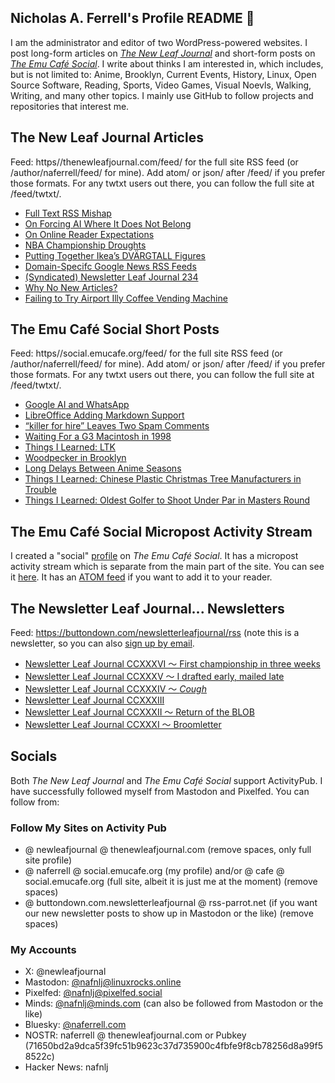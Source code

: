 ## Nicholas A. Ferrell's Profile README 👋

I am the administrator and editor of two WordPress-powered websites. I post long-form articles on [*The New Leaf Journal*](https://thenewleafjournal.com/) and short-form posts on [*The Emu Café Social*](https://social.emucafe.org/). I write about thinks I am interested in, which includes, but is not limited to: Anime, Brooklyn, Current Events, History, Linux, Open Source Software, Reading, Sports, Video Games, Visual Noevls, Walking, Writing, and many other topics. I mainly use GitHub to follow projects and repositories that interest me.

## The New Leaf Journal Articles

Feed: https//thenewleafjournal.com/feed/ for the full site RSS feed (or /author/naferrell/feed/ for mine). Add atom/ or json/ after /feed/ if you prefer those formats. For any twtxt users out there, you can follow the full site at /feed/twtxt/.

<!-- BLOG-POST-LIST:START -->
- [Full Text RSS Mishap](https://thenewleafjournal.com/full-text-rss-mishap/)
- [On Forcing AI Where It Does Not Belong](https://thenewleafjournal.com/on-forcing-ai-where-it-does-not-belong/)
- [On Online Reader Expectations](https://thenewleafjournal.com/on-online-reader-expectations/)
- [NBA Championship Droughts](https://thenewleafjournal.com/nba-championship-droughts/)
- [Putting Together Ikea’s DVÄRGTALL Figures](https://thenewleafjournal.com/putting-together-ikeas-dvargtall-figures/)
- [Domain-Specifc Google News RSS Feeds](https://thenewleafjournal.com/domain-specifc-google-news-rss-feeds/)
- [&lpar;Syndicated&rpar; Newsletter Leaf Journal 234](https://thenewleafjournal.com/syndicated-newsletter-leaf-journal-234/)
- [Why No New Articles?](https://thenewleafjournal.com/why-no-new-articles/)
- [Failing to Try Airport Illy Coffee Vending Machine](https://thenewleafjournal.com/failing-to-try-airport-illy-coffee-vending-machine/)
<!-- BLOG-POST-LIST:END -->

## The Emu Café Social Short Posts

Feed: https//social.emucafe.org/feed/ for the full site RSS feed (or /author/naferrell/feed/ for mine). Add atom/ or json/ after /feed/ if you prefer those formats. For any twtxt users out there, you can follow the full site at /feed/twtxt/.

<!-- ECS-POST-LIST:START -->
- [Google AI and WhatsApp](https://social.emucafe.org/naferrell/google-ai-whatsapp-07-08-25/)
- [LibreOffice Adding Markdown Support](https://social.emucafe.org/naferrell/libreoffice-markdown-support-07-07-25/)
- [“killer for hire” Leaves Two Spam Comments](https://social.emucafe.org/naferrell/killer-for-hire-spam-comments-2025-05-03/)
- [Waiting For a G3 Macintosh in 1998](https://social.emucafe.org/naferrell/waiting-for-a-g3-macintosh-2024-04-30/)
- [Things I Learned: LTK](https://social.emucafe.org/naferrell/learning-about-ltk-2025-04-28/)
- [Woodpecker in Brooklyn](https://social.emucafe.org/naferrell/woodpecker-in-brooklyn-04-22-2025/)
- [Long Delays Between Anime Seasons](https://social.emucafe.org/naferrell/anime-delay-between-seasons/)
- [Things I Learned: Chinese Plastic Christmas Tree Manufacturers in Trouble](https://social.emucafe.org/naferrell/chinese-christmas-tree-tariffs-2025-04-11/)
- [Things I Learned: Oldest Golfer to Shoot Under Par in Masters Round](https://social.emucafe.org/naferrell/2025-04-10-couples-watson-masters/)
<!-- ECS-POST-LIST:END -->

## The Emu Café Social Micropost Activity Stream

I created a "social" [profile](https://social.emucafe.org/patrons/naferrell/profile/) on *The Emu Café Social*. It has a micropost activity stream which is separate from the main part of the site. You can see it [here](https://social.emucafe.org/patrons/naferrell/). It has an [ATOM feed](https://social.emucafe.org/patrons/naferrell/activity/feed/atom/) if you want to add it to your reader.

## The Newsletter Leaf Journal... Newsletters

Feed: https://buttondown.com/newsletterleafjournal/rss (note this is a newsletter, so you can also [sign up by email](https://buttondown.com/newsletterleafjournal#subscribe-form).

<!-- NLLJ-POST-LIST:START -->
- [Newsletter Leaf Journal CCXXXVI 〜 First championship in three weeks](https://buttondown.com/newsletterleafjournal/archive/236/)
- [Newsletter Leaf Journal CCXXXV 〜 I drafted early, mailed late](https://buttondown.com/newsletterleafjournal/archive/235/)
- [Newsletter Leaf Journal CCXXXIV 〜 *Cough*](https://buttondown.com/newsletterleafjournal/archive/234/)
- [Newsletter Leaf Journal CCXXXIII](https://buttondown.com/newsletterleafjournal/archive/233/)
- [Newsletter Leaf Journal CCXXXII 〜 Return of the BLOB](https://buttondown.com/newsletterleafjournal/archive/232/)
- [Newsletter Leaf Journal CCXXXI 〜 Broomletter](https://buttondown.com/newsletterleafjournal/archive/231/)
<!-- NLLJ-POST-LIST:END -->

## Socials

Both *The New Leaf Journal* and *The Emu Café Social* support ActivityPub. I have successfully followed myself from Mastodon and Pixelfed. You can follow from:

### Follow My Sites on Activity Pub

* @ newleafjournal @ thenewleafjournal.com (remove spaces, only full site profile)
* @ naferrell @ social.emucafe.org (my profile) and/or @ cafe @ social.emucafe.org (full site, albeit it is just me at the moment) (remove spaces)
* @ buttondown.com.newsletterleafjournal @ rss-parrot.net (if you want our new newsletter posts to show up in Mastodon or the like) (remove spaces)

### My Accounts

* X: @newleafjournal
* Mastodon: [@nafnlj@linuxrocks.online](https://linuxrocks.online/@nafnlj)
* Pixelfed: [@nafnlj@pixelfed.social](https://pixelfed.social/nafnlj)
* Minds: [@nafnlj@minds.com](https://www.minds.com/nafnlj/) (can also be followed from Mastodon or the like)
* Bluesky: [@naferrell.com](https://bsky.app/profile/naferrell.com)
* NOSTR: naferrell @ thenewleafjournal.com or Pubkey (71650bd2a9dca5f39fc51b9623c37d735900c4fbfe9f8cb78256d8a99f58522c)
* Hacker News: nafnlj 



<!--
**nafnlj/nafnlj** is a ✨ _special_ ✨ repository because its `README.md` (this file) appears on your GitHub profile.

Here are some ideas to get you started:

- 🔭 I’m currently working on ...
- 🌱 I’m currently learning ...
- 👯 I’m looking to collaborate on ...
- 🤔 I’m looking for help with ...
- 💬 Ask me about ...
- 📫 How to reach me: ...
- 😄 Pronouns: ...
- ⚡ Fun fact: ...
-->
